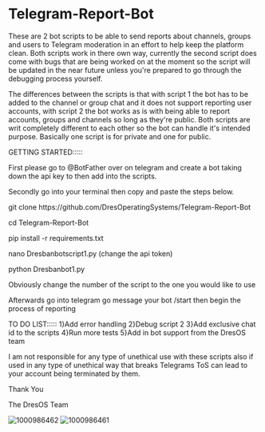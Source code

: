 # Telegram-Report-Bot  

These are 2 bot scripts to be able to send reports about channels, groups and users to Telegram moderation in an effort to help keep the platform clean. Both scripts work in there own way, currently the second script does come with bugs that are being worked on at the moment so the script will be updated in the near future unless you're prepared to go through the debugging process yourself. 

The differences between the scripts is that with script 1 the bot has to be added to the channel or group chat and it does not support reporting user accounts, with script 2 the bot works as is with being able to report accounts, groups and channels so long as they're public. Both scripts are writ completely different to each other so the bot can handle it's intended purpose. Basically one script is for private and one for public.

GETTING STARTED:::::

First please go to @BotFather over on telegram and create a bot taking down the api key to then add into the scripts.

Secondly go into your terminal then copy and paste the steps below. 

git clone https://<i></i>github.com/DresOperatingSystems/Telegram-Report-Bot

cd Telegram-Report-Bot

pip install -r requirements.txt

nano Dresbanbotscript1.py (change the api token)

python Dresbanbot1.py

Obviously change the number of the script to the one you would like to use

Afterwards go into telegram go message your bot /start then begin the process of reporting 

TO DO LIST:::::
1}Add error handling
2}Debug script 2
3}Add exclusive chat id to the scripts
4}Run more tests
5}Add in bot support from the DresOS team

I am not responsible for any type of unethical use with these scripts also if used in any type of unethical way that breaks Telegrams ToS can lead to your account being terminated by them.

Thank You

The DresOS Team


![1000986462](https://github.com/user-attachments/assets/6a5af046-ce9d-4ca8-82d0-fa13ce4ce761)
![1000986461](https://github.com/user-attachments/assets/5ffaee0a-988b-4ffc-a181-ecd3cdcb771b)
